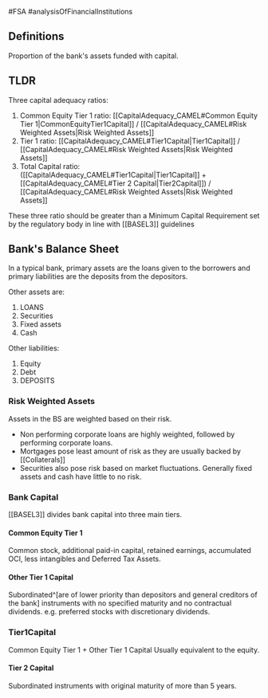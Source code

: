 #FSA #analysisOfFinancialInstitutions 


## Definitions
Proportion of the bank's assets funded with capital.

## TLDR
Three capital adequacy ratios: 
1. Common Equity Tier 1 ratio: [[CapitalAdequacy_CAMEL#Common Equity Tier 1|CommonEquityTier1Capital]] / [[CapitalAdequacy_CAMEL#Risk Weighted Assets|Risk Weighted Assets]]  
2. Tier 1 ratio: [[CapitalAdequacy_CAMEL#Tier1Capital|Tier1Capital]] / [[CapitalAdequacy_CAMEL#Risk Weighted Assets|Risk Weighted Assets]]  
3. Total Capital ratio: ([[CapitalAdequacy_CAMEL#Tier1Capital|Tier1Capital]] + [[CapitalAdequacy_CAMEL#Tier 2 Capital|Tier2Capital]]) / [[CapitalAdequacy_CAMEL#Risk Weighted Assets|Risk Weighted Assets]]  

These three ratio should be greater than a Minimum Capital Requirement set by the regulatory body in line with [[BASEL3]]  guidelines 

## Bank's Balance Sheet 

In a typical bank, primary assets are the loans given to the borrowers and primary liabilities are the deposits from the depositors. 

Other assets are: 
1. LOANS 
2. Securities 
3. Fixed assets 
4. Cash

Other liabilities: 
1. Equity 
2. Debt 
3. DEPOSITS 


### Risk Weighted Assets
Assets in the BS are weighted based on their risk. 
- Non performing corporate loans are highly weighted, followed by performing corporate loans. 
- Mortgages pose least amount of risk as they are usually backed by  [[Collaterals]] 
- Securities also pose risk based on market fluctuations. 
  Generally fixed assets and cash have little to no risk. 

### Bank Capital 
[[BASEL3]] divides bank capital into three main tiers. 
#### Common Equity Tier 1
Common stock, additional paid-in capital, retained earnings, accumulated OCI, less intangibles and Deferred Tax Assets.

#### Other Tier 1 Capital 
Subordinated^[are of lower priority than depositors and general creditors of the bank] instruments with no specified maturity and no contractual dividends. 
e.g. preferred stocks with discretionary dividends. 

### Tier1Capital 
Common Equity Tier 1 + Other Tier 1 Capital 
Usually equivalent to the equity. 

#### Tier 2 Capital 
Subordinated instruments with original maturity of more than 5 years. 